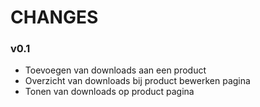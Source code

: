 # CHANGES #

### v0.1 ###
* Toevoegen van downloads aan een product
* Overzicht van downloads bij product bewerken pagina
* Tonen van downloads op product pagina 
